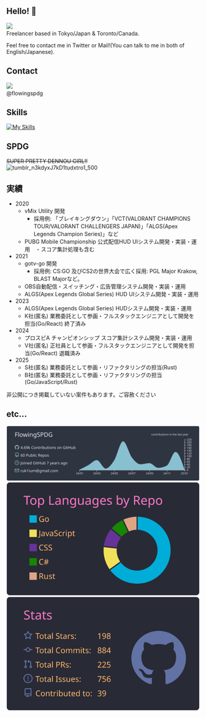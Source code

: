 ## Hello! 👋
![](https://komarev.com/ghpvc/?username=FlowingSPDG)  
Freelancer based in Tokyo/Japan & Toronto/Canada.

Feel free to contact me in Twitter or Mail!(You can talk to me in both of English/Japanese).

## Contact
[![](https://skillicons.dev/icons?i=discord)](@flowingspdg)  
@flowingspdg

## Skills
[![My Skills](https://skillicons.dev/icons?i=arduino,aws,gcp,rust,go,react,nextjs,vue,raspberrypi,supabase,tauri,ts,vscode)](https://skillicons.dev)

## SPDG
~~SUPER PRETTY DENNOU GIRL!!~~  
![tumblr_n3kdyxJ7kD1tudxtro1_500](https://github.com/user-attachments/assets/15c9a430-8597-419c-b4b9-58309fdd3d24)

## 実績
- 2020
  - vMix Utility 開発
    - 採用例: 「ブレイキングダウン」「VCT(VALORANT CHAMPIONS TOUR/VALORANT CHALLENGERS JAPAN)」「ALGS(Apex Legends Champion Series)」など
  - PUBG Mobile Championship 公式配信HUD UIシステム開発・実装・運用
  　- スコア集計処理も含む
- 2021
  - gotv-go 開発
    - 採用例: CS:GO 及びCS2の世界大会で広く採用: PGL Major Krakow, BLAST Majorなど。
  - OBS自動配信・スイッチング・広告管理システム開発・実装・運用
  - ALGS(Apex Legends Global Series) HUD UIシステム開発・実装・運用
- 2023
  - ALGS(Apex Legends Global Series) HUDシステム開発・実装・運用
  - K社(匿名) 業務委託として参画・フルスタックエンジニアとして開発を担当(Go/React) 終了済み
- 2024
  - プロスピA チャンピオンシップ スコア集計システム開発・実装・運用
  - V社(匿名) 正社員として参画・フルスタックエンジニアとして開発を担当(Go/React) 退職済み
- 2025
  - S社(匿名) 業務委託として参画・リファクタリングの担当(Rust)
  - B社(匿名) 業務委託として参画・リファクタリングの担当(Go/JavaScript/Rust)

非公開につき掲載していない案件もあります。ご容赦ください

## etc...
[![](https://raw.githubusercontent.com/FlowingSPDG/FlowingSPDG/main/profile-summary-card-output/nord_dark/0-profile-details.svg)](https://github.com/vn7n24fzkq/github-profile-summary-cards)  
[![](https://raw.githubusercontent.com/FlowingSPDG/FlowingSPDG/main/profile-summary-card-output/dracula/1-repos-per-language.svg)](https://github.com/vn7n24fzkq/github-profile-summary-cards)
[![](https://raw.githubusercontent.com/FlowingSPDG/FlowingSPDG/main/profile-summary-card-output/dracula/3-stats.svg)](https://github.com/vn7n24fzkq/github-profile-summary-cards)  
